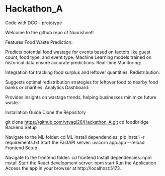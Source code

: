 # Hackathon_A
Code with DCG - prototype 

Welcome to the github repo of Nourishnet!

Features
Food Waste Prediction:

Predicts potential food wastage for events based on factors like guest count, food type, and event type.
Machine Learning models trained on historical data ensure accurate predictions.
Real-time Monitoring:

Integration for tracking food surplus and leftover quantities.
Redistribution:

Suggests optimal redistribution strategies for leftover food to nearby food banks or charities.
Analytics Dashboard:

Provides insights on wastage trends, helping businesses minimize future waste.

Installation Guide
Clone the Repository

git clone https://github.com/vtyagi26/Hackathon_A.git
cd foodbridge
Backend Setup

Navigate to the ML folder:
cd ML
Install dependencies:
pip install -r requirements.txt
Start the FastAPI server:
uvicorn app:app --reload
Frontend Setup

Navigate to the frontend folder:
cd frontend
Install dependencies:
npm install
Start the React development server:
npm start
Run the Application
Access the app in your browser at http://localhost:5173.
